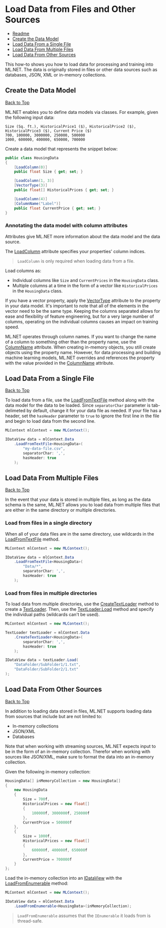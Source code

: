 # Load Data from Files and Other Sources

* [Readme](./_readme.md)  
* [Create the Data Model](#create-the-data-model)
* [Load Data From a Single File](#load-data-from-a-single-file)
* [Load Data From Multiple Files](#load-data-from-multiple-files)
* [Load Data From Other Sources](#load-data-from-other-sources)

This how-to shows you how to load data for processing and training into <span>ML.NET</span>. The data is originally stored in files or other data sources such as databases, JSON, XML or in-memory collections.

## Create the Data Model  
[Back to Top](#load-data-from-files-and-other-sources)  

<span>ML.NET</span> enables you to define data models via classes. For example, given the following input data:

```
Size (Sq. ft.), HistoricalPrice1 ($), HistoricalPrice2 ($), HistoricalPrice3 ($), Current Price ($)
700, 100000, 3000000, 250000, 500000
1000, 600000, 400000, 650000, 700000
```

Create a data model that represents the snippet below:

```cs
public class HousingData
{
    [LoadColumn(0)]
    public float Size { get; set; }

    [LoadColumn(1, 3)]
    [VectorType(3)]
    public float[] HistoricalPrices { get; set; }

    [LoadColumn(4)]
    [ColumnName("Label")]
    public float CurrentPrice { get; set; }
}
```

### Annotating the data model with column attributes

Attributes give <span>ML.NET</span> more information about the data model and the data source.

The [LoadColumn](https://docs.microsoft.com/en-us/dotnet/api/microsoft.ml.data.loadcolumnattribute) attribute specifies your properties' column indices.

> `LoadColumn` is only required when loading data from a file.

Load columns as:
* Individual columns like `Size` and `CurrentPrices` in the `HousingData` class.
* Multiple columns at a time in the form of a vector like `HistoricalPrices` in the `HousingData` class.

If you have a vector property, apply the [VectorType](https://docs.microsoft.com/en-us/dotnet/api/microsoft.ml.data.vectortypeattribute) attribute to the property in your data model. It's important to note that all of the elements in the vector need to be the same type. Keeping the columns separated allows for ease and flexibility of feature engineering, but for a very large number of columns, operating on the individual columns causes an impact on training speed.

<span>ML.NET</span> operates through column names. If you want to change the name of a column to something other than the property name, use the [ColumnName](https://docs.microsoft.com/en-us/dotnet/api/microsoft.ml.data.columnnameattribute) attribute. When creating in-memory objects, you still create objects using the property name. However, for data processing and building machine learning models, <span>ML.NET</span> overrides and references the property with the value provided in the [ColumnName](https://docs.microsoft.com/en-us/dotnet/api/microsoft.ml.data.columnnameattribute) attribute.

## Load Data From a Single File  
[Back to Top](#load-data-from-files-and-other-sources)  

To load data from a file, use the [LoadFromTextFile](https://docs.microsoft.com/en-us/dotnet/api/microsoft.ml.textloadersavercatalog.loadfromtextfile) method along with the data model for the data to be loaded. Since `separatorChar` parameter is tab-delimeted by default, change it for your data file as needed. If your file has a header, set the `hasHeader` parameter to `true` to ignore the first line in the file and begin to load data from the second line.

```cs
MLContext mlContext = new MLContext();

IDataView data = mlContext.Data
    .LoadFromTextFile<HousingData>(
        "my-data-file.csv",
        separatorChar: ',',
        hasHeader: true
    );
```

## Load Data From Multiple Files  
[Back to Top](#load-data-from-files-and-other-sources)  

In the event that your data is stored in multiple files, as long as the data schema is the same, <span>ML.NET</span> allows you to load data from multiple files that are either in the same directory or multiple directories.

### Load from files in a single directory

When all of your data files are in the same directory, use wildcards in the [LoadFromTextFile](https://docs.microsoft.com/en-us/dotnet/api/microsoft.ml.textloadersavercatalog.loadfromtextfile) method.

```cs
MLContext mlContext = new MLContext();

IDataView data = mlContext.Data
    .LoadFromTextFile<HousingData>(
        "Data/*",
        separatorChar: ',',
        hasHeader: true
    );
```

### Load from files in multiple directories

To load data from multiple directories, use the [CreateTextLoader](https://docs.microsoft.com/en-us/dotnet/api/microsoft.ml.textloadersavercatalog.createtextloader) method to create a [TextLoader](https://docs.microsoft.com/en-us/dotnet/api/microsoft.ml.data.textloader). Then, use the [TextLoader.Load](https://docs.microsoft.com/en-us/dotnet/api/microsoft.ml.dataloaderextensions.load) method and specify the individual paths (wildcards can't be used).

```cs
MLContext mlContext = new MLContext();

TextLoader textLoader = mlContext.Data
    .CreateTextLoader<HousingData>(
        separatorChar: ',',
        hasHeader: true
    );

IDataView data = textLoader.Load(
    "DataFolder/SubFolder1/1.txt",
    "DataFolder/SubFolder2/1.txt"
);
```

## Load Data From Other Sources  
[Back to Top](#load-data-from-files-and-other-sources)  

In addition to loading data stored in files, <span>ML.NET</span> supports loading data from sources that include but are not limited to:
* In-memory collections
* JSON/XML
* Databases

Note that when working with streaming sources, <span>ML.NET</span> expects input to be in the form of an in-memory collection. Therefor when working with sources like JSON/XML, make sure to format the data into an in-memory collection.

Given the following in-memory collection:

```cs
HousingData[] inMemoryCollection = new HousingData[]
{
    new HousingData
    {
        Size = 700f,
        HistoricalPrices = new float[]
        {
            100000f, 3000000f, 250000f
        },
        CurrentPrice = 500000f
    },
    {
        Size = 1000f,
        HistoricalPrices = new float[]
        {
            600000f, 400000f, 650000f
        },
        CurrentPrice = 700000f
    }
};
```

Load the in-memory collection into an [IDataView](https://docs.microsoft.com/en-us/dotnet/api/microsoft.ml.idataview) with the [LoadFromEnumerable](https://docs.microsoft.com/en-us/dotnet/api/microsoft.ml.dataoperationscatalog.loadfromenumerable) method:

```cs
MLContext mlContext = new MLContext();

IDataView data = mlContext.Data
    .LoadFromEnumerable<HousingData>(inMemoryCollection);
```

> `LoadFromEnumerable` assumes that the `IEnumerable` it loads from is thread-safe.